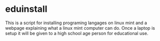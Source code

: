 # eduinstall
This is a script for installing programing langages on linux mint and a webpage explaining what a linux mint computer can do.  Once a laptop is setup it will be given to a high school age person for educational use.
